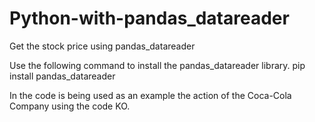 # Python-with-pandas_datareader
Get the stock price using pandas_datareader

Use the following command to install the pandas_datareader library.
pip install pandas_datareader

In the code is being used as an example the action of the Coca-Cola Company using the code KO.

